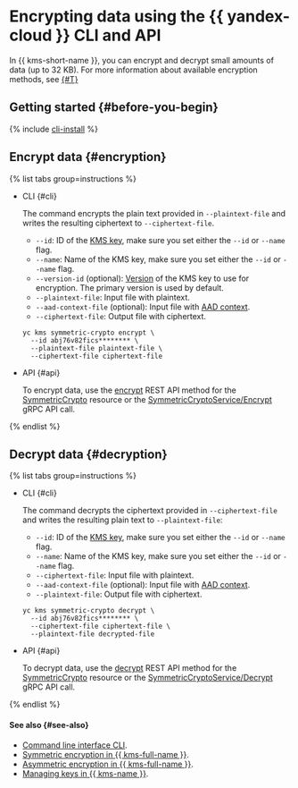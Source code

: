 # Encrypting data using the {{ yandex-cloud }} CLI and API

In {{ kms-short-name }}, you can encrypt and decrypt small amounts of data (up to 32 KB). For more information about available encryption methods, see [{#T}](./index.md)

## Getting started {#before-you-begin}

{% include [cli-install](../../../_includes/cli-install.md) %}

## Encrypt data {#encryption}

{% list tabs group=instructions %}

- CLI {#cli}

   The command encrypts the plain text provided in `--plaintext-file` and writes the resulting ciphertext to `--ciphertext-file`.

   * `--id`: ID of the [KMS key](../../concepts/key.md), make sure you set either the `--id` or `--name` flag.
   * `--name`: Name of the KMS key, make sure you set either the `--id` or `--name` flag.
   * `--version-id` (optional): [Version](../../concepts/version.md) of the KMS key to use for encryption. The primary version is used by default.
   * `--plaintext-file`: Input file with plaintext.
   * `--aad-context-file` (optional): Input file with [AAD context](../../concepts/symmetric-encryption.md#add-context).
   * `--ciphertext-file`: Output file with ciphertext.

   ```
   yc kms symmetric-crypto encrypt \
     --id abj76v82fics******** \
     --plaintext-file plaintext-file \
     --ciphertext-file ciphertext-file
   ```

- API {#api}

   To encrypt data, use the [encrypt](../../api-ref/SymmetricCrypto/encrypt.md) REST API method for the [SymmetricCrypto](../../api-ref/SymmetricCrypto/index.md) resource or the [SymmetricCryptoService/Encrypt](../../api-ref/grpc/symmetric_crypto_service.md#Encrypt) gRPC API call.

{% endlist %}

## Decrypt data {#decryption}

{% list tabs group=instructions %}

- CLI {#cli}

   The command decrypts the ciphertext provided in `--ciphertext-file` and writes the resulting plain text to `--plaintext-file`:

   * `--id`: ID of the [KMS key](../../concepts/key.md), make sure you set either the `--id` or `--name` flag.
   * `--name`: Name of the KMS key, make sure you set either the `--id` or `--name` flag.
   * `--ciphertext-file`: Input file with plaintext.
   * `--aad-context-file` (optional): Input file with [AAD context](../../concepts/symmetric-encryption.md#add-context).
   * `--plaintext-file`: Output file with ciphertext.

   ```
   yc kms symmetric-crypto decrypt \
     --id abj76v82fics******** \
     --ciphertext-file ciphertext-file \
     --plaintext-file decrypted-file
   ```

- API {#api}

   To decrypt data, use the [decrypt](../../api-ref/SymmetricCrypto/decrypt.md) REST API method for the [SymmetricCrypto](../../api-ref/SymmetricCrypto/index.md) resource or the [SymmetricCryptoService/Decrypt](../../api-ref/grpc/symmetric_crypto_service.md#Decrypt) gRPC API call.

{% endlist %}

#### See also {#see-also}

* [Command line interface CLI](../../../cli).
* [Symmetric encryption in {{ kms-full-name }}](../../concepts/symmetric-encryption.md).
* [Asymmetric encryption in {{ kms-full-name }}](../../concepts/asymmetric-encryption.md).
* [Managing keys in {{ kms-name }}](../../operations/index.md).
